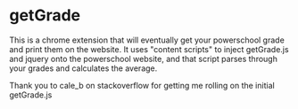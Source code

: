 # getGrade
This is a chrome extension that will eventually get your powerschool grade and print them on the website. It uses "content scripts" to inject getGrade.js and jquery onto the powerschool website, and that script parses through your grades and calculates the average.

Thank you to cale_b on stackoverflow for getting me rolling on the initial getGrade.js
